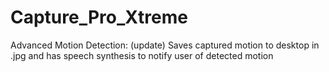 # Capture_Pro_Xtreme
Advanced Motion Detection: (update) Saves captured motion to desktop in .jpg and has speech synthesis to notify user of detected motion
